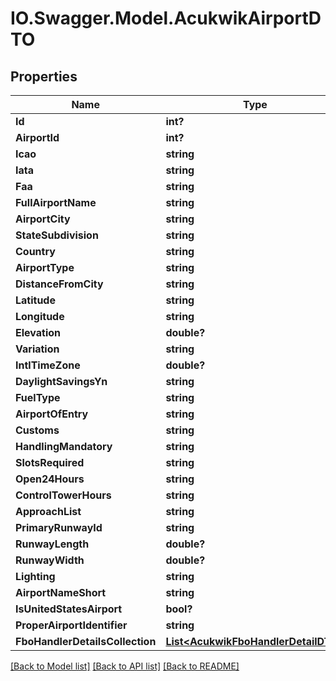 # IO.Swagger.Model.AcukwikAirportDTO
## Properties

Name | Type | Description | Notes
------------ | ------------- | ------------- | -------------
**Id** | **int?** |  | [optional] 
**AirportId** | **int?** |  | [optional] 
**Icao** | **string** |  | [optional] 
**Iata** | **string** |  | [optional] 
**Faa** | **string** |  | [optional] 
**FullAirportName** | **string** |  | [optional] 
**AirportCity** | **string** |  | [optional] 
**StateSubdivision** | **string** |  | [optional] 
**Country** | **string** |  | [optional] 
**AirportType** | **string** |  | [optional] 
**DistanceFromCity** | **string** |  | [optional] 
**Latitude** | **string** |  | [optional] 
**Longitude** | **string** |  | [optional] 
**Elevation** | **double?** |  | [optional] 
**Variation** | **string** |  | [optional] 
**IntlTimeZone** | **double?** |  | [optional] 
**DaylightSavingsYn** | **string** |  | [optional] 
**FuelType** | **string** |  | [optional] 
**AirportOfEntry** | **string** |  | [optional] 
**Customs** | **string** |  | [optional] 
**HandlingMandatory** | **string** |  | [optional] 
**SlotsRequired** | **string** |  | [optional] 
**Open24Hours** | **string** |  | [optional] 
**ControlTowerHours** | **string** |  | [optional] 
**ApproachList** | **string** |  | [optional] 
**PrimaryRunwayId** | **string** |  | [optional] 
**RunwayLength** | **double?** |  | [optional] 
**RunwayWidth** | **double?** |  | [optional] 
**Lighting** | **string** |  | [optional] 
**AirportNameShort** | **string** |  | [optional] 
**IsUnitedStatesAirport** | **bool?** |  | [optional] 
**ProperAirportIdentifier** | **string** |  | [optional] 
**FboHandlerDetailsCollection** | [**List&lt;AcukwikFboHandlerDetailDTO&gt;**](AcukwikFboHandlerDetailDTO.md) |  | [optional] 

[[Back to Model list]](../README.md#documentation-for-models) [[Back to API list]](../README.md#documentation-for-api-endpoints) [[Back to README]](../README.md)

